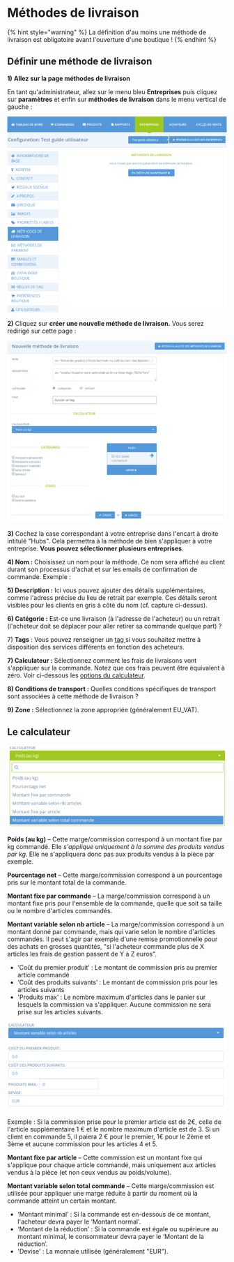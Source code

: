 # Méthodes de livraison

{% hint style="warning" %}
La définition d'au moins une méthode de livraison est obligatoire avant l'ouverture d'une boutique !
{% endhint %}

## Définir une méthode de livraison

**1)** **Allez sur la page méthodes de livraison**

En tant qu'administrateur, allez sur le menu bleu **Entreprises** puis cliquez sur **paramètres** et enfin sur **méthodes de livraison** dans le menu vertical de gauche :

![](<../../.gitbook/assets/image (73) (1).png>)

**2)** Cliquez sur **créer une nouvelle méthode de livraison.** Vous serez redirigé sur cette page :&#x20;

![](<../../.gitbook/assets/image (51) (1) (1) (1).png>)

**3)** Cochez la case correspondant à votre entreprise dans l'encart à droite intitulé "Hubs". Cela permettra à la méthode de bien s'appliquer à votre entreprise. **Vous pouvez sélectionner plusieurs entreprises**.

**4) Nom :** Choisissez un nom pour la méthode. Ce nom sera affiché au client durant son processus d'achat et sur les emails de confirmation de commande. Exemple :&#x20;

**5) Description :** Ici vous pouvez ajouter des détails supplémentaires, comme l'adress précise du lieu de retrait par exemple. Ces détails seront visibles pour les clients en gris à côté du nom (cf. capture ci-dessus).

**6) Catégorie :** Est-ce une livraison (à l'adresse de l'acheteur) ou un retrait (l'acheteur doit se déplacer pour aller retirer sa commande quelque part) ?

7\) **Tags** : Vous pouvez renseigner un [tag ](https://guide.openfoodnetwork.org/v/fr/basic-features/shopfront/customer-management-and-conditional-displays-prices/customers#tags-association-dun-acheteur-a-une-categorie-donnee)si vous souhaitez mettre à disposition des services différents en fonction des acheteurs.

**7) Calculateur :** Sélectionnez comment les frais de livraisons vont s'appliquer sur la commande. Notez que ces frais peuvent être équivalent à zéro. Voir ci-dessous les [options du calculateur](https://guide.openfoodnetwork.org/v/fr/basic-features/shopfront/enterprise-fees#le-calculateur).

**8) Conditions de transport :** Quelles conditions spécifiques de transport sont associées à cette méthode de livraison ?

**9) Zone :** Sélectionnez la zone appropriée (généralement EU\_VAT).



## Le calculateur

![](<../../.gitbook/assets/image (55) (1) (1).png>)

**Poids (au kg)** – Cette marge/commission correspond à un montant fixe par kg commandé. Elle _s'applique uniquement à la somme des produits vendus par kg_. Elle ne s'appliquera donc pas aux produits vendus à la pièce par exemple.

**Pourcentage net** – Cette marge/commission correspond à un pourcentage pris sur le montant total de la commande.

**Montant fixe par commande** – La marge/commission correspond à un montant fixe pris pour l'ensemble de la commande, quelle que soit sa taille ou le nombre d'articles commandés.

**Montant variable selon nb article** – La marge/commission correspond à un montant donné par commande, mais qui varie selon le nombre d'articles commandés. Il peut s'agir par exemple d'une remise promotionnelle pour des achats en grosses quantités, "si l'acheteur commande plus de X articles les frais de gestion passent de Y à Z euros".

* ‘Coût du premier produit’ : Le montant de commission pris au premier article commandé
* ‘Coût des produits suivants’ : Le montant de commission pris pour les articles suivants
* 'Produits max’ : Le nombre maximum d'articles dans le panier sur lesquels la commission va s'appliquer. Aucune commission ne sera prise sur les articles suivants.

![](<../../.gitbook/assets/image (71) (1) (1) (1).png>)

Exemple : Si la commission prise pour le premier article est de 2€, celle de l'article supplémentaire 1 € et le nombre maximum d'article est de 3. Si un client en commande 5, il paiera 2 € pour le premier, 1€ pour le 2ème et 3ème et aucune commission pour les articles 4 et 5.

**Montant fixe par article** – Cette commission est un montant fixe qui s'applique pour chaque article commandé, mais uniquement aux articles vendus à la pièce (et non ceux vendus au poids/volume).

**Montant variable selon total commande** – Cette marge/commission est utilisée pour appliquer une marge réduite à partir du moment où la commande atteint un certain montant.

* ‘Montant minimal’ : Si la commande est en-dessous de ce montant, l'acheteur devra payer le ‘Montant normal'.
* ‘Montant de la réduction’ : Si la commande est égale ou supérieure au montant minimal, le consommateur devra payer le ‘Montant de la réduction’.
* 'Devise' : La monnaie utilisée (généralement "EUR").

